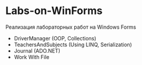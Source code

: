 # Labs-on-WinForms
Реализация лабораторных работ на Windows Forms
- DriverManager (OOP, Collections)
- TeachersAndSubjects (Using LINQ, Serialization)
- Journal (ADO.NET)
- Work With File
